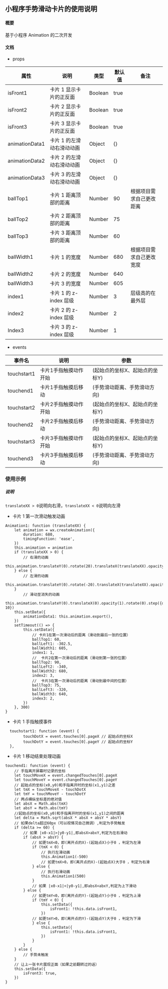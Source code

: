 ## 小程序手势滑动卡片的使用说明

#### 概要

基于小程序 Animation 的二次开发

#### 文档

- props

      
| 属性 | 说明 | 类型 | 默认值 | 备注 |
| --- | --- | --- | --- | --- |
| isFront1 | 卡片 1 显示卡片的正反面  | Boolean | true |  |
| isFront2 | 卡片 2 显示卡片的正反面  | Boolean | true |  |
| isFront3 | 卡片 3 显示卡片的正反面 | Boolean | true |  |
| animationData1 | 卡片 1 的左滑动右滑动动画 | Object | {} |  |
| animationData2 | 卡片 2 的左滑动右滑动动画 | Object | {} |  |
| animationData3 | 卡片 3 的左滑动右滑动动画 | Object | {} |  |
| ballTop1 | 卡片 1 距离顶部的距离 | Number | 90 | 根据项目需求自己更改距离 |
| ballTop2 | 卡片 2 距离顶部的距离 | Number | 75 |  |
| ballTop3 | 卡片 3 距离顶部的距离 | Number | 60 |  |
| ballWidth1 | 卡片 1 的宽度 | Number | 680 | 根据项目需求自己更改宽度 |
| ballWidth2 | 卡片 2 的宽度 | Number | 640 |  |
| ballWidth3 | 卡片 3 的宽度 | Number | 605 |  |
| index1 | 卡片 1 的 z-index 层级 | Number | 3 | 层级高的在最外层 |
| index2 | 卡片 2 的 z-index 层级 | Number | 2 |  |
| Index3 | 卡片 3 的 z-index 层级 | Number | 1 |  |


- events

    
| 事件名 | 说明 | 参数 |
| --- | --- | --- |
| touchstart1 | 卡片1手指触摸动作开始 | (起始点的坐标X、起始点的坐标Y) |
| touchend1 | 卡片1手指触摸后移动 | (手势滑动距离、手势滑动方向) |
| touchstart2 | 卡片2手指触摸动作开始 | (起始点的坐标X、起始点的坐标Y) |
| touchend2 | 卡片2手指触摸后移动 | (手势滑动距离、手势滑动方向) |
| touchstart3 | 卡片3手指触摸动作开始 | (起始点的坐标X、起始点的坐标Y) |
| touchend3 | 卡片3手指触摸后移动 | (手势滑动距离、手势滑动方向) |


### 使用示例

##### 说明

`translateXX > 0`说明向右滑，`translateXX < 0`说明向左滑

- 卡片 1 第一次滑动触发动画

```
Animation1: function (translateXX) {
    let animation = wx.createAnimation({
        duration: 680,
        timingFunction: 'ease',
    })
    this.animation = animation
    if (translateXX > 0) {
        // 右滑的动画
        this.animation.translateY(0).rotate(20).translateX(translateXX).opacity(0).step()
    } else {
        // 左滑的动画
        this.animation.translateY(0).rotate(-20).translateX(translateXX).opacity(0).step()
    }
        // 滑动至消失的动画
        this.animation.translateY(0).translateX(0).opacity(1).rotate(0).step({duration: 10})
    this.setData({
        animationData1: this.animation.export(),
    })
    setTimeout(() => {
        this.setData({
            // 卡片1在第一次滑动后的距离（滑动到最后一张的位置）
            ballTop1: 60,
            ballLeft1: -302.5,
            ballWidth1: 605,
            index1: 1,
            //  卡片2在第一次滑动后的距离（滑动到第一张的位置）
            ballTop2: 90,
            ballLeft2: -340,
            ballWidth2: 680,
            index2: 3,
            //  卡片3在第一次滑动后的距离（滑动到最中间的位置）
            ballTop3: 75,
            ballLeft3: -320,
            ballWidth3: 640,
            index3: 2,
        })
    }, 300)
}
```

- 卡片 1 手指触摸事件

```
  touchstart1: function (event) {
        touchDotX = event.touches[0].pageX // 起始点的坐标X
        touchDotY = event.touches[0].pageY // 起始点的坐标Y
  },
```

- 卡片 1 移动结束处理动画

```
touchend1: function (event) {
    // 手指离开屏幕时记录的坐标
    let touchMoveX = event.changedTouches[0].pageX
    let touchMoveY = event.changedTouches[0].pageY
    // 起始点的坐标(x0,y0)和手指离开时的坐标(x1,y1)之差
    let tmX = touchMoveX - touchDotX
    let tmY = touchMoveY - touchDotY
    // 两点横纵坐标差的绝对值
    let absX = Math.abs(tmX)
    let absY = Math.abs(tmY)
    //起始点的坐标(x0,y0)和手指离开时的坐标(x1,y1)之间的距离
    let delta = Math.sqrt(absX * absX + absY * absY)
    // 如果delta超过60px（可以视情况自己微调）,判定为手势触发
    if (delta >= 60) {
        // 如果 |x0-x1|>|y0-y1|,即absX>abxY,判定为左右滑动
        if (absX > absY) {
            // 如更tmX<0，即(离开点的X)-(起始点X)小于0 ，判定为左滑
            if (tmX < 0) {
                // 执行左滑动画
                this.Animation1(-500)
                // 如更tmX>0，即(离开点的X)-(起始点X)大于0 ，判定为右滑
            } else {
                // 执行右滑动画
                this.Animation1(500)
            }
            // 如果 |x0-x1|<|y0-y1|,即absX<abxY,判定为上下滑动
        } else {
            // 如更tmY<0，即(离开点的Y)-(起始点Y)小于0 ，判定为上滑
            if (tmY < 0) {
                this.setData({
                    isFront1: !this.data.isFront1,
                })
            // 如更tmY>0，即(离开点的Y)-(起始点Y)大于0 ，判定为下滑
            } else {
                this.setData({
                    isFront1: !this.data.isFront1,
                })
            }
        }
    } else {
        // 手势未触发
    }
    // 让上一张卡片展现正面（如果之前翻转过的话）
    this.setData({
        isFront3: true,
    })
}
```
